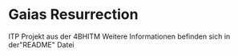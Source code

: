 # Gaias Resurrection

ITP Projekt aus der 4BHITM
Weitere Informationen befinden sich in der"README" Datei
